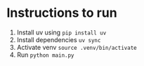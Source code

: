 # Instructions to run

1. Install uv using `pip install uv`
2. Install dependencies `uv sync`
3. Activate venv `source .venv/bin/activate`
4. Run `python main.py`